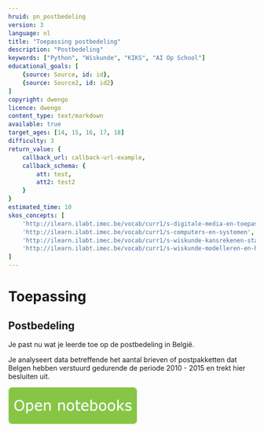 ```yaml
---
hruid: pn_postbedeling
version: 3
language: nl
title: "Toepassing postbedeling"
description: "Postbedeling"
keywords: ["Python", "Wiskunde", "KIKS", "AI Op School"]
educational_goals: [
    {source: Source, id: id}, 
    {source: Source2, id: id2}
]
copyright: dwengo
licence: dwengo
content_type: text/markdown
available: true
target_ages: [14, 15, 16, 17, 18]
difficulty: 3
return_value: {
    callback_url: callback-url-example,
    callback_schema: {
        att: test,
        att2: test2
    }
}
estimated_time: 10
skos_concepts: [
    'http://ilearn.ilabt.imec.be/vocab/curr1/s-digitale-media-en-toepassingen', 
    'http://ilearn.ilabt.imec.be/vocab/curr1/s-computers-en-systemen', 
    'http://ilearn.ilabt.imec.be/vocab/curr1/s-wiskunde-kansrekenen-statistiek',
    'http://ilearn.ilabt.imec.be/vocab/curr1/s-wiskunde-modelleren-en-heuristiek'
]
---
```

# Toepassing
## Postbedeling
Je past nu wat je leerde toe op de postbedeling in België.

Je analyseert data betreffende het aantal brieven of postpakketten dat Belgen hebben verstuurd gedurende de periode 2010 - 2015 en trekt hier besluiten uit.

[![](embed/Knop.png "Knop")](https://kiks.ilabt.imec.be/hub/tmplogin?id=0303 "Notebooks Oefenen met Data")